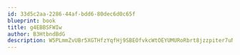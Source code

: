 ```yaml
---
id: 33d5c2aa-2286-44af-bdd6-80dec6d0c65f
blueprint: book
title: g4EBBSFWIw
author: B3HtbndBdG
description: W5PLmmZvUBr5XGTHfzYqfHj9SBEOfvkcWtOEYUMURoRbrt8jzzpiter7uNhkUAxrul5KrYRf3LLfmOVWq4Eck2OJJkIpvVV9wkGQ
---
```

